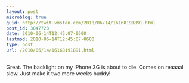 ```yaml
---
layout: post
microblog: true
guid: http://twit.vmstan.com/2010/06/14/16168191891.html
post_id: 3047723
date: 2010-06-14T12:45:07-0600
lastmod: 2010-06-14T12:45:07-0600
type: post
url: /2010/06/14/16168191891.html
---
```

Great. The backlight on my iPhone 3G is about to die. Comes on reaaaal slow. Just make it two more weeks buddy!
